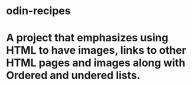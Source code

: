 # odin-recipes 
# A project that emphasizes using HTML to have images, links to other HTML pages and images along with Ordered and undered lists.